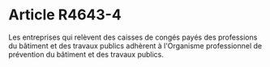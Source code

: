 # Article R4643-4

  
Les entreprises qui relèvent des caisses de congés payés des professions du bâtiment et des travaux publics adhèrent à l'Organisme professionnel de prévention du bâtiment et des travaux publics.